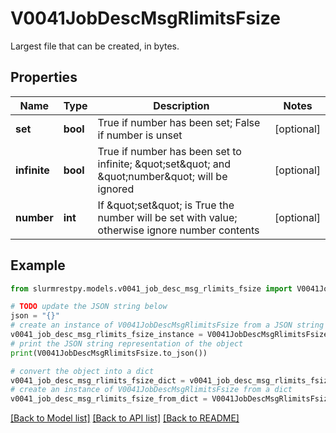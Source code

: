 # V0041JobDescMsgRlimitsFsize

Largest file that can be created, in bytes.

## Properties

Name | Type | Description | Notes
------------ | ------------- | ------------- | -------------
**set** | **bool** | True if number has been set; False if number is unset | [optional]
**infinite** | **bool** | True if number has been set to infinite; \&quot;set\&quot; and \&quot;number\&quot; will be ignored | [optional]
**number** | **int** | If \&quot;set\&quot; is True the number will be set with value; otherwise ignore number contents | [optional]

## Example

```python
from slurmrestpy.models.v0041_job_desc_msg_rlimits_fsize import V0041JobDescMsgRlimitsFsize

# TODO update the JSON string below
json = "{}"
# create an instance of V0041JobDescMsgRlimitsFsize from a JSON string
v0041_job_desc_msg_rlimits_fsize_instance = V0041JobDescMsgRlimitsFsize.from_json(json)
# print the JSON string representation of the object
print(V0041JobDescMsgRlimitsFsize.to_json())

# convert the object into a dict
v0041_job_desc_msg_rlimits_fsize_dict = v0041_job_desc_msg_rlimits_fsize_instance.to_dict()
# create an instance of V0041JobDescMsgRlimitsFsize from a dict
v0041_job_desc_msg_rlimits_fsize_from_dict = V0041JobDescMsgRlimitsFsize.from_dict(v0041_job_desc_msg_rlimits_fsize_dict)
```
[[Back to Model list]](../README.md#documentation-for-models) [[Back to API list]](../README.md#documentation-for-api-endpoints) [[Back to README]](../README.md)


